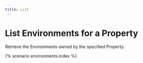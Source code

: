 ```yaml
---
title: List
---
```


# List Environments for a Property

Retrieve the Environments owned by the specified Property.

{% scenario environments.index %}
